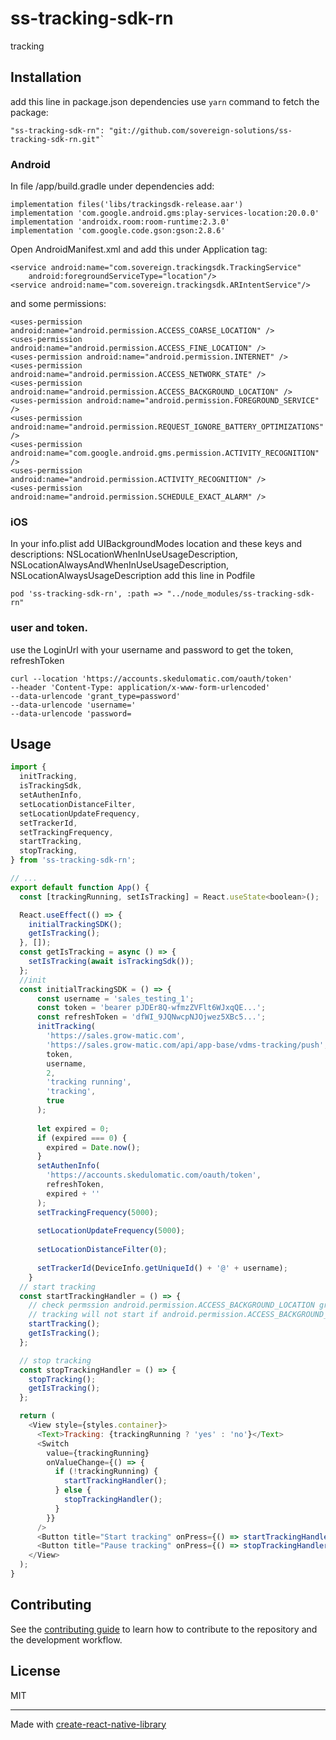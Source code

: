 # ss-tracking-sdk-rn

tracking

## Installation
add this line in package.json dependencies use `yarn` command to fetch the package:
```
"ss-tracking-sdk-rn": "git://github.com/sovereign-solutions/ss-tracking-sdk-rn.git"`
```
### Android
In file /app/build.gradle under dependencies add:
```
implementation files('libs/trackingsdk-release.aar')
implementation 'com.google.android.gms:play-services-location:20.0.0'
implementation 'androidx.room:room-runtime:2.3.0'
implementation 'com.google.code.gson:gson:2.8.6'
```

Open AndroidManifest.xml and add this under Application tag:
```
<service android:name="com.sovereign.trackingsdk.TrackingService"
    android:foregroundServiceType="location"/>
<service android:name="com.sovereign.trackingsdk.ARIntentService"/>
```

and some permissions:
```
<uses-permission android:name="android.permission.ACCESS_COARSE_LOCATION" />
<uses-permission android:name="android.permission.ACCESS_FINE_LOCATION" />
<uses-permission android:name="android.permission.INTERNET" />
<uses-permission android:name="android.permission.ACCESS_NETWORK_STATE" />
<uses-permission android:name="android.permission.ACCESS_BACKGROUND_LOCATION" />
<uses-permission android:name="android.permission.FOREGROUND_SERVICE" />
<uses-permission android:name="android.permission.REQUEST_IGNORE_BATTERY_OPTIMIZATIONS" />
<uses-permission android:name="com.google.android.gms.permission.ACTIVITY_RECOGNITION" />
<uses-permission android:name="android.permission.ACTIVITY_RECOGNITION" />
<uses-permission android:name="android.permission.SCHEDULE_EXACT_ALARM" />
```

### iOS
In your info.plist add UIBackgroundModes location and these keys and descriptions: NSLocationWhenInUseUsageDescription, NSLocationAlwaysAndWhenInUseUsageDescription, NSLocationAlwaysUsageDescription
add this line in Podfile
```
pod 'ss-tracking-sdk-rn', :path => "../node_modules/ss-tracking-sdk-rn"
```

### user and token.
use the LoginUrl with your username and password to get the token, refreshToken 
```
curl --location 'https://accounts.skedulomatic.com/oauth/token'
--header 'Content-Type: application/x-www-form-urlencoded'
--data-urlencode 'grant_type=password'
--data-urlencode 'username='
--data-urlencode 'password=
```

## Usage

```js
import {
  initTracking,
  isTrackingSdk,
  setAuthenInfo,
  setLocationDistanceFilter,
  setLocationUpdateFrequency,
  setTrackerId,
  setTrackingFrequency,
  startTracking,
  stopTracking,
} from 'ss-tracking-sdk-rn';

// ...
export default function App() {
  const [trackingRunning, setIsTracking] = React.useState<boolean>();

  React.useEffect(() => {
    initialTrackingSDK();
    getIsTracking();
  }, []);
  const getIsTracking = async () => {
    setIsTracking(await isTrackingSdk());
  };
  //init
  const initialTrackingSDK = () => {
      const username = 'sales_testing_1';
      const token = 'bearer pJDEr8Q-wfmzZVFlt6WJxqQE...';
      const refreshToken = 'dfWI_9JQNwcpNJOjwez5XBc5...';
      initTracking(
        'https://sales.grow-matic.com',
        'https://sales.grow-matic.com/api/app-base/vdms-tracking/push',
        token,
        username,
        2,
        'tracking running',
        'tracking',
        true
      );
  
      let expired = 0;
      if (expired === 0) {
        expired = Date.now();
      }
      setAuthenInfo(
        'https://accounts.skedulomatic.com/oauth/token',
        refreshToken,
        expired + ''
      );
      setTrackingFrequency(5000);
  
      setLocationUpdateFrequency(5000);
  
      setLocationDistanceFilter(0);
  
      setTrackerId(DeviceInfo.getUniqueId() + '@' + username);
    }
  // start tracking
  const startTrackingHandler = () => {
    // check permssion android.permission.ACCESS_BACKGROUND_LOCATION grant before start tracking.
    // tracking will not start if android.permission.ACCESS_BACKGROUND_LOCATION persmission is not granted
    startTracking();
    getIsTracking();
  };

  // stop tracking
  const stopTrackingHandler = () => {
    stopTracking();
    getIsTracking();
  };

  return (
    <View style={styles.container}>
      <Text>Tracking: {trackingRunning ? 'yes' : 'no'}</Text>
      <Switch
        value={trackingRunning}
        onValueChange={() => {
          if (!trackingRunning) {
            startTrackingHandler();
          } else {
            stopTrackingHandler();
          }
        }}
      />
      <Button title="Start tracking" onPress={() => startTrackingHandler()} />
      <Button title="Pause tracking" onPress={() => stopTrackingHandler()} />
    </View>
  );
}

```

## Contributing

See the [contributing guide](CONTRIBUTING.md) to learn how to contribute to the repository and the development workflow.

## License

MIT

---

Made with [create-react-native-library](https://github.com/callstack/react-native-builder-bob)
